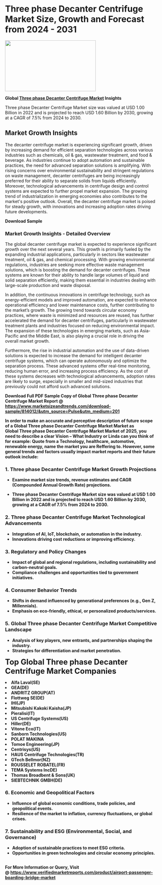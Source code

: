 <H1>Three phase Decanter Centrifuge Market Size, Growth and Forecast from 2024 - 2031</H1><img class="aligncenter size-medium wp-image-584254" src="https://thirdeyenews.in/wp-content/uploads/2024/09/Global-Market-Research-300x168.jpeg" alt="" width="300" height="168" /><p><strong>Global&nbsp;<a href="https://www.marketsizeandtrends.com/download-sample/814012/&amp;utm_source=Pulse&amp;utm_medium=201">Three phase Decanter Centrifuge Market</a> Insights</strong></p><p>Three phase Decanter Centrifuge Market size was valued at USD 1.00 Billion in 2022 and is projected to reach USD 1.60 Billion by 2030, growing at a CAGR of 7.5% from 2024 to 2030.</p><p><h2>Market Growth Insights</h2> <p>The decanter centrifuge market is experiencing significant growth, driven by increasing demand for efficient separation technologies across various industries such as chemicals, oil & gas, wastewater treatment, and food & beverage. As industries continue to adopt automation and sustainable practices, the need for advanced separation solutions is amplifying. With rising concerns over environmental sustainability and stringent regulations on waste management, decanter centrifuges are being increasingly preferred for their ability to separate solids from liquids efficiently. Moreover, technological advancements in centrifuge design and control systems are expected to further propel market expansion. The growing trend of industrialization in emerging economies also contributes to the market's positive outlook. Overall, the decanter centrifuge market is poised for steady growth, with innovations and increasing adoption rates driving future developments.</p> <p><strong>Download Sample</strong></p> <h3>Market Growth Insights - Detailed Overview</h3> <p>The global decanter centrifuge market is expected to experience significant growth over the next several years. This growth is primarily fueled by the expanding industrial applications, particularly in sectors like wastewater treatment, oil & gas, and chemical processing. With growing environmental regulations, industries are seeking more effective waste management solutions, which is boosting the demand for decanter centrifuges. These systems are known for their ability to handle large volumes of liquid and solid separation efficiently, making them essential in industries dealing with large-scale production and waste disposal.</p> <p>In addition, the continuous innovations in centrifuge technology, such as energy-efficient models and improved automation, are expected to enhance operational efficiency and lower maintenance costs, further contributing to the market’s growth. The growing trend towards circular economy practices, where waste is minimized and resources are reused, has further accelerated the demand for decanter centrifuges, particularly in wastewater treatment plants and industries focused on reducing environmental impact. The expansion of these technologies in emerging markets, such as Asia-Pacific and the Middle East, is also playing a crucial role in driving the overall market growth.</p> <p>Furthermore, the rise in industrial automation and the use of data-driven solutions is expected to increase the demand for intelligent decanter centrifuge systems, which can operate autonomously and optimize the separation process. These advanced systems offer real-time monitoring, reducing human error, and increasing process efficiency. As the cost of these systems decreases with technological advancements, adoption rates are likely to surge, especially in smaller and mid-sized industries that previously could not afford such advanced solutions.</p> <p><strong></p><p><span class=""><strong>Download Full PDF Sample Copy of Global Three phase Decanter Centrifuge Market Report</strong> @ <a href="https://www.marketsizeandtrends.com/download-sample/814012/&amp;utm_source=Pulse&amp;utm_medium=201" target="_blank">https://www.marketsizeandtrends.com/download-sample/814012/&amp;utm_source=Pulse&amp;utm_medium=201</a></span></p><p>In order to make an accurate and perceptive description of future scope of a Global&nbsp;Three phase Decanter Centrifuge Market Market as Global&nbsp;Three phase Decanter Centrifuge Market Market of 2025, you need to describe a clear Vision &ndash; What Industry or Linda can you think of for example: Quote from a Technology, healthcare, automotive, renewable energy, name the market you are Reffering to. However, some general trends and factors usually impact market reports and their future outlook include:</p><h3>1.&nbsp;<strong>Three phase Decanter Centrifuge Market Growth Projections</strong></h3><ul><li>Examine market size trends, revenue estimates and CAGR (Compounded Annual Growth Rate) projections.</li><li><p>Three phase Decanter Centrifuge Market size was valued at USD 1.00 Billion in 2022 and is projected to reach USD 1.60 Billion by 2030, growing at a CAGR of 7.5% from 2024 to 2030.</p></li></ul><h3>2.&nbsp;<strong>Three phase Decanter Centrifuge Market Technological Advancements</strong></h3><ul><li>Integration of AI, IoT, blockchain, or automation in the industry.</li><li>Innovations driving cost reductions or improving efficiency.</li></ul><h3>3.&nbsp;<strong>Regulatory and Policy Changes</strong></h3><ul><li>Impact of global and regional regulations, including sustainability and carbon-neutral goals.</li><li>Compliance challenges and opportunities tied to government initiatives.</li></ul><h3>4.&nbsp;<strong>Consumer Behavior Trends</strong></h3><ul><li>Shifts in demand influenced by generational preferences (e.g., Gen Z, Millennials).</li><li>Emphasis on eco-friendly, ethical, or personalized products/services.</li></ul><h3>5.&nbsp;<strong>Global Three phase Decanter Centrifuge Market Competitive Landscape</strong></h3><ul><li>Analysis of key players, new entrants, and partnerships shaping the industry.</li><li>Strategies for differentiation and market penetration.</li></ul><p data-pm-slice="1 1 []"><span style="color: inherit; font-family: inherit; font-size: 25px;">Top Global Three phase Decanter Centrifuge Market Companies</span></p><div class="" data-test-id=""><p><li>Alfa Laval(SE)</li><li> GEA(DE)</li><li> ANDRITZ GROUP(AT)</li><li> Flottweg SE(DE)</li><li> IHI(JP)</li><li> Mitsubishi Kakoki Kaisha(JP)</li><li> Pieralisi(IT)</li><li> US Centrifuge Systems(US)</li><li> Hiller(DE)</li><li> Vitone Eco(IT)</li><li> Sanborn Technologies(US)</li><li> POLAT MAKINA</li><li> Tomoe Engineering(JP)</li><li> Centrisys(US)</li><li> HAUS Centrifuge Technologies(TR)</li><li> GTech Bellmor(NZ)</li><li> ROUSSELET ROBATEL(FR)</li><li> TEMA Systems IncDE)</li><li> Thomas Broadbent & Sons(UK)</li><li> SIEBTECHNIK GMBH(DE)</li></p></div><h3>6.&nbsp;<strong>Economic and Geopolitical Factors</strong></h3><ul><li>Influence of global economic conditions, trade policies, and geopolitical events.</li><li>Resilience of the market to inflation, currency fluctuations, or global crises.</li></ul><h3>7.&nbsp;<strong>Sustainability and ESG (Environmental, Social, and Governance)</strong></h3><ul><li>Adoption of sustainable practices to meet ESG criteria.</li><li>Opportunities in green technologies and circular economy principles.</li></ul><h2><strong style="font-size: 14px;">For More Information or Query, Visit @&nbsp;</strong><a style="background-color: #ffffff; font-size: 14px;" href="https://www.marketsizeandtrends.com/report/three-phase-decanter-centrifuge-market/" target="_blank">https://www.verifiedmarketreports.com/product/airport-passenger-boarding-bridge-market</a></h2>
